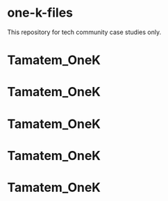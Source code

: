 # one-k-files
This repository for tech community case studies only.
# Tamatem_OneK
# Tamatem_OneK
# Tamatem_OneK
# Tamatem_OneK
# Tamatem_OneK

